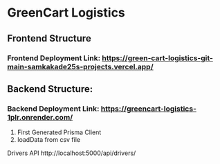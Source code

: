 # GreenCart Logistics

## Frontend Structure

### Frontend Deployment Link: https://green-cart-logistics-git-main-samkakade25s-projects.vercel.app/

## Backend Structure:

### Backend Deployment Link: https://greencart-logistics-1plr.onrender.com/

1. First Generated Prisma Client 
2. loadData from csv file

Drivers API
http://localhost:5000/api/drivers/


